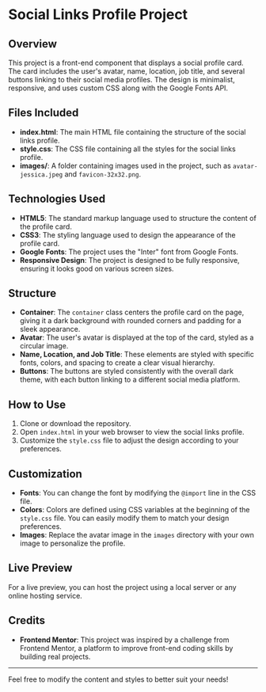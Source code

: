 # Social Links Profile Project

## Overview

This project is a front-end component that displays a social profile card. The card includes the user's avatar, name, location, job title, and several buttons linking to their social media profiles. The design is minimalist, responsive, and uses custom CSS along with the Google Fonts API.

## Files Included

- **index.html**: The main HTML file containing the structure of the social links profile.
- **style.css**: The CSS file containing all the styles for the social links profile.
- **images/**: A folder containing images used in the project, such as `avatar-jessica.jpeg` and `favicon-32x32.png`.

## Technologies Used

- **HTML5**: The standard markup language used to structure the content of the profile card.
- **CSS3**: The styling language used to design the appearance of the profile card.
- **Google Fonts**: The project uses the "Inter" font from Google Fonts.
- **Responsive Design**: The project is designed to be fully responsive, ensuring it looks good on various screen sizes.

## Structure

- **Container**: The `container` class centers the profile card on the page, giving it a dark background with rounded corners and padding for a sleek appearance.
- **Avatar**: The user's avatar is displayed at the top of the card, styled as a circular image.
- **Name, Location, and Job Title**: These elements are styled with specific fonts, colors, and spacing to create a clear visual hierarchy.
- **Buttons**: The buttons are styled consistently with the overall dark theme, with each button linking to a different social media platform.

## How to Use

1. Clone or download the repository.
2. Open `index.html` in your web browser to view the social links profile.
3. Customize the `style.css` file to adjust the design according to your preferences.

## Customization

- **Fonts**: You can change the font by modifying the `@import` line in the CSS file.
- **Colors**: Colors are defined using CSS variables at the beginning of the `style.css` file. You can easily modify them to match your design preferences.
- **Images**: Replace the avatar image in the `images` directory with your own image to personalize the profile.

## Live Preview

For a live preview, you can host the project using a local server or any online hosting service.

## Credits

- **Frontend Mentor**: This project was inspired by a challenge from Frontend Mentor, a platform to improve front-end coding skills by building real projects.

---

Feel free to modify the content and styles to better suit your needs!

